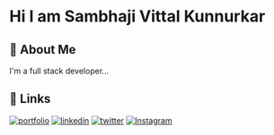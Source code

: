 
#  Hi I am Sambhaji Vittal Kunnurkar




## 🚀 About Me
I'm a full stack developer...


## 🔗 Links
[![portfolio](https://img.shields.io/badge/my_portfolio-000?style=for-the-badge&logo=ko-fi&logoColor=white)](https://sksambhya.netlify.app/)
[![linkedin](https://img.shields.io/badge/linkedin-0A66C2?style=for-the-badge&logo=linkedin&logoColor=white)](https://www.linkedin.com/in/sambhaji-kunnurkar-185359267/)
[![twitter](https://img.shields.io/badge/twitter-1DA1F2?style=for-the-badge&logo=twitter&logoColor=white)](https://x.com/Sambhaji2456?t=c-mOnAJprUjVKYzDaZO-9g&s=09)
[![Instagram](https://img.shields.io/badge/insatagram-E1306C?style=for-the-badge&logo=instagram&logoColor=white)](https://www.instagram.com/code_w_sam/)

